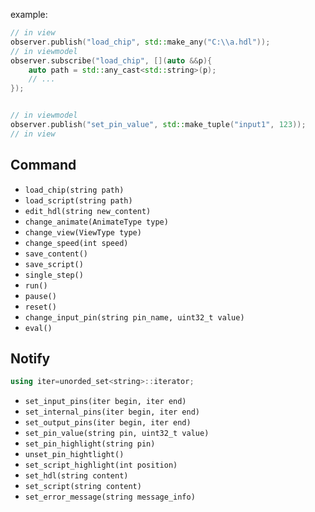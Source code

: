 example:
```c++
// in view
observer.publish("load_chip", std::make_any("C:\\a.hdl"));
// in viewmodel
observer.subscribe("load_chip", [](auto &&p){
    auto path = std::any_cast<std::string>(p);
    // ...
});


// in viewmodel
observer.publish("set_pin_value", std::make_tuple("input1", 123));
// in view
```
## Command


* `load_chip(string path)`
* `load_script(string path)`
* `edit_hdl(string new_content)`
* `change_animate(AnimateType type)`
* `change_view(ViewType type)`
* `change_speed(int speed)`
* `save_content()`
* `save_script()`
* `single_step()`
* `run()`
* `pause()`
* `reset()`
* `change_input_pin(string pin_name, uint32_t value)`
* `eval()`

## Notify
```c++
using iter=unorded_set<string>::iterator;
```

* `set_input_pins(iter begin, iter end)`
* `set_internal_pins(iter begin, iter end)`
* `set_output_pins(iter begin, iter end)`
* `set_pin_value(string pin, uint32_t value)`
* `set_pin_highlight(string pin)`
* `unset_pin_hightlight()`
* `set_script_highlight(int position)`
* `set_hdl(string content)`
* `set_script(string content)`
* `set_error_message(string message_info)`